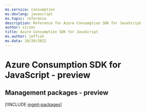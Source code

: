 ```yaml
---
ms.service: consumption
ms.devlang: javascript
ms.topic: reference
description: Reference for Azure Consumption SDK for JavaScript
author: xirzec
title: Azure Consumption SDK for JavaScript
ms.author: jeffish
ms.data: 10/20/2022
---
```

# Azure Consumption SDK for JavaScript - preview

## Management packages - preview
[!INCLUDE [mgmt-packages](consumption-mgmt-index.md)]